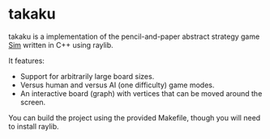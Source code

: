 # takaku

takaku is a implementation of the pencil-and-paper abstract strategy game [Sim](https://en.wikipedia.org/wiki/Sim_(game)) written in C++ using raylib.

It features:
- Support for arbitrarily large board sizes.
- Versus human and versus AI (one difficulty) game modes.
- An interactive board (graph) with vertices that can be moved around the screen.

You can build the project using the provided Makefile, though you will need to install raylib.

